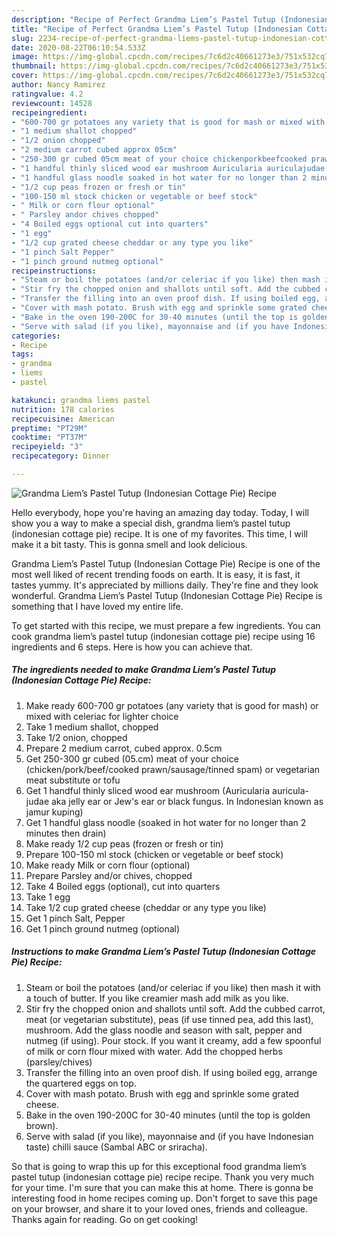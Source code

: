 ```yaml
---
description: "Recipe of Perfect Grandma Liem’s Pastel Tutup (Indonesian Cottage Pie) Recipe"
title: "Recipe of Perfect Grandma Liem’s Pastel Tutup (Indonesian Cottage Pie) Recipe"
slug: 2234-recipe-of-perfect-grandma-liems-pastel-tutup-indonesian-cottage-pie-recipe
date: 2020-08-22T06:10:54.533Z
image: https://img-global.cpcdn.com/recipes/7c6d2c40661273e3/751x532cq70/grandma-liems-pastel-tutup-indonesian-cottage-pie-recipe-recipe-main-photo.jpg
thumbnail: https://img-global.cpcdn.com/recipes/7c6d2c40661273e3/751x532cq70/grandma-liems-pastel-tutup-indonesian-cottage-pie-recipe-recipe-main-photo.jpg
cover: https://img-global.cpcdn.com/recipes/7c6d2c40661273e3/751x532cq70/grandma-liems-pastel-tutup-indonesian-cottage-pie-recipe-recipe-main-photo.jpg
author: Nancy Ramirez
ratingvalue: 4.2
reviewcount: 14528
recipeingredient:
- "600-700 gr potatoes any variety that is good for mash or mixed with celeriac for lighter choice"
- "1 medium shallot chopped"
- "1/2 onion chopped"
- "2 medium carrot cubed approx 05cm"
- "250-300 gr cubed 05cm meat of your choice chickenporkbeefcooked prawnsausagetinned spam or vegetarian meat substitute or tofu"
- "1 handful thinly sliced wood ear mushroom Auricularia auriculajudae aka jelly ear or Jews ear or black fungus In Indonesian known as jamur kuping"
- "1 handful glass noodle soaked in hot water for no longer than 2 minutes then drain"
- "1/2 cup peas frozen or fresh or tin"
- "100-150 ml stock chicken or vegetable or beef stock"
- " Milk or corn flour optional"
- " Parsley andor chives chopped"
- "4 Boiled eggs optional cut into quarters"
- "1 egg"
- "1/2 cup grated cheese cheddar or any type you like"
- "1 pinch Salt Pepper"
- "1 pinch ground nutmeg optional"
recipeinstructions:
- "Steam or boil the potatoes (and/or celeriac if you like) then mash it with a touch of butter. If you like creamier mash add milk as you like."
- "Stir fry the chopped onion and shallots until soft. Add the cubbed carrot, meat (or vegetarian substitute), peas (if use tinned pea, add this last), mushroom. Add the glass noodle and season with salt, pepper and nutmeg (if using). Pour stock. If you want it creamy, add a few spoonful of milk or corn flour mixed with water. Add the chopped herbs (parsley/chives)"
- "Transfer the filling into an oven proof dish. If using boiled egg, arrange the quartered eggs on top."
- "Cover with mash potato. Brush with egg and sprinkle some grated cheese."
- "Bake in the oven 190-200C for 30-40 minutes (until the top is golden brown)."
- "Serve with salad (if you like), mayonnaise and (if you have Indonesian taste) chilli sauce (Sambal ABC or sriracha)."
categories:
- Recipe
tags:
- grandma
- liems
- pastel

katakunci: grandma liems pastel 
nutrition: 178 calories
recipecuisine: American
preptime: "PT29M"
cooktime: "PT37M"
recipeyield: "3"
recipecategory: Dinner

---
```



![Grandma Liem’s Pastel Tutup (Indonesian Cottage Pie) Recipe](https://img-global.cpcdn.com/recipes/7c6d2c40661273e3/751x532cq70/grandma-liems-pastel-tutup-indonesian-cottage-pie-recipe-recipe-main-photo.jpg)

Hello everybody, hope you're having an amazing day today. Today, I will show you a way to make a special dish, grandma liem’s pastel tutup (indonesian cottage pie) recipe. It is one of my favorites. This time, I will make it a bit tasty. This is gonna smell and look delicious.



Grandma Liem’s Pastel Tutup (Indonesian Cottage Pie) Recipe is one of the most well liked of recent trending foods on earth. It is easy, it is fast, it tastes yummy. It's appreciated by millions daily. They're fine and they look wonderful. Grandma Liem’s Pastel Tutup (Indonesian Cottage Pie) Recipe is something that I have loved my entire life.


To get started with this recipe, we must prepare a few ingredients. You can cook grandma liem’s pastel tutup (indonesian cottage pie) recipe using 16 ingredients and 6 steps. Here is how you can achieve that.

<!--inarticleads1-->

##### The ingredients needed to make Grandma Liem’s Pastel Tutup (Indonesian Cottage Pie) Recipe:

1. Make ready 600-700 gr potatoes (any variety that is good for mash) or mixed with celeriac for lighter choice
1. Take 1 medium shallot, chopped
1. Take 1/2 onion, chopped
1. Prepare 2 medium carrot, cubed approx. 0.5cm
1. Get 250-300 gr cubed (05.cm) meat of your choice (chicken/pork/beef/cooked prawn/sausage/tinned spam) or vegetarian meat substitute or tofu
1. Get 1 handful thinly sliced wood ear mushroom (Auricularia auricula-judae aka jelly ear or Jew&#39;s ear or black fungus. In Indonesian known as jamur kuping)
1. Get 1 handful glass noodle (soaked in hot water for no longer than 2 minutes then drain)
1. Make ready 1/2 cup peas (frozen or fresh or tin)
1. Prepare 100-150 ml stock (chicken or vegetable or beef stock)
1. Make ready  Milk or corn flour (optional)
1. Prepare  Parsley and/or chives, chopped
1. Take 4 Boiled eggs (optional), cut into quarters
1. Take 1 egg
1. Take 1/2 cup grated cheese (cheddar or any type you like)
1. Get 1 pinch Salt, Pepper
1. Get 1 pinch ground nutmeg (optional)




<!--inarticleads2-->

##### Instructions to make Grandma Liem’s Pastel Tutup (Indonesian Cottage Pie) Recipe:

1. Steam or boil the potatoes (and/or celeriac if you like) then mash it with a touch of butter. If you like creamier mash add milk as you like.
1. Stir fry the chopped onion and shallots until soft. Add the cubbed carrot, meat (or vegetarian substitute), peas (if use tinned pea, add this last), mushroom. Add the glass noodle and season with salt, pepper and nutmeg (if using). Pour stock. If you want it creamy, add a few spoonful of milk or corn flour mixed with water. Add the chopped herbs (parsley/chives)
1. Transfer the filling into an oven proof dish. If using boiled egg, arrange the quartered eggs on top.
1. Cover with mash potato. Brush with egg and sprinkle some grated cheese.
1. Bake in the oven 190-200C for 30-40 minutes (until the top is golden brown).
1. Serve with salad (if you like), mayonnaise and (if you have Indonesian taste) chilli sauce (Sambal ABC or sriracha).




So that is going to wrap this up for this exceptional food grandma liem’s pastel tutup (indonesian cottage pie) recipe recipe. Thank you very much for your time. I'm sure that you can make this at home. There is gonna be interesting food in home recipes coming up. Don't forget to save this page on your browser, and share it to your loved ones, friends and colleague. Thanks again for reading. Go on get cooking!
